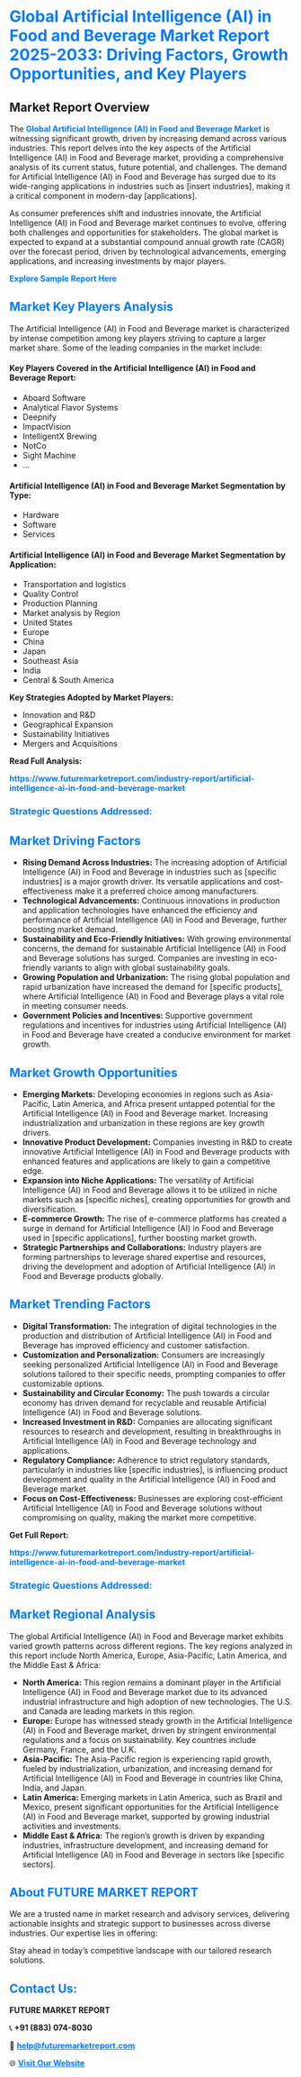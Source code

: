 <h1 style="color: #007BFF;">Global Artificial Intelligence (AI) in Food and Beverage Market Report 2025-2033: Driving Factors, Growth Opportunities, and Key Players</h1>

<section id="overview">
<h2>Market Report Overview</h2>
<p>The <a href="https://www.futuremarketreport.com/industry-report/artificial-intelligence-ai-in-food-and-beverage-market" style="color: #007BFF; text-decoration: none;"><strong>Global Artificial Intelligence (AI) in Food and Beverage Market</strong></a> is witnessing significant growth, driven by increasing demand across various industries. This report delves into the key aspects of the Artificial Intelligence (AI) in Food and Beverage market, providing a comprehensive analysis of its current status, future potential, and challenges. The demand for Artificial Intelligence (AI) in Food and Beverage has surged due to its wide-ranging applications in industries such as [insert industries], making it a critical component in modern-day [applications].</p>
<p>As consumer preferences shift and industries innovate, the Artificial Intelligence (AI) in Food and Beverage market continues to evolve, offering both challenges and opportunities for stakeholders. The global market is expected to expand at a substantial compound annual growth rate (CAGR) over the forecast period, driven by technological advancements, emerging applications, and increasing investments by major players.</p>
</section>

<section id="overview">
<p><a href="https://www.futuremarketreport.com/request-sample/reportId=107461" style="color: #007BFF; text-decoration: none;"><strong>Explore Sample Report Here</strong></a></p>
</section>

<section id="key-players">
<h2 style="color: #007BFF;">Market Key Players Analysis</h2>
<p>The Artificial Intelligence (AI) in Food and Beverage market is characterized by intense competition among key players striving to capture a larger market share. Some of the leading companies in the market include:</p>
<h4>Key Players Covered in the Artificial Intelligence (AI) in Food and Beverage Report:</h4>
<ul><li>Aboard Software</li><li>Analytical Flavor Systems</li><li>Deepnify</li><li>ImpactVision</li><li>IntelligentX Brewing</li><li>NotCo</li><li>Sight Machine</li><li>...</li></ul>
<h4>Artificial Intelligence (AI) in Food and Beverage Market Segmentation by Type:</h4>
<ul><li>Hardware</li><li>Software</li><li>Services</li></ul>

<h4>Artificial Intelligence (AI) in Food and Beverage Market Segmentation by Application:</h4>
<ul><li>Transportation and logistics</li><li>Quality Control</li><li>Production Planning</li><li>Market analysis by Region</li><li>United States</li><li>Europe</li><li>China</li><li>Japan</li><li>Southeast Asia</li><li>India</li><li>Central &amp; South America</li></ul>
<p><strong>Key Strategies Adopted by Market Players:</strong></p>
<ul>
<li>Innovation and R&D</li>
<li>Geographical Expansion</li>
<li>Sustainability Initiatives</li>
<li>Mergers and Acquisitions</li>
</ul>
</section>

<section>
<p><strong>Read Full Analysis: </strong></p><a href="https://www.futuremarketreport.com/industry-report/artificial-intelligence-ai-in-food-and-beverage-market" style="color: #007BFF; text-decoration: none;"><strong>https://www.futuremarketreport.com/industry-report/artificial-intelligence-ai-in-food-and-beverage-market</strong></a>
<h3 style="color: #007BFF;">Strategic Questions Addressed:</h3>
</section>

<section id="driving-factors">
<h2 style="color: #007BFF;">Market Driving Factors</h2>
<ul>
<li><strong>Rising Demand Across Industries:</strong> The increasing adoption of Artificial Intelligence (AI) in Food and Beverage in industries such as [specific industries] is a major growth driver. Its versatile applications and cost-effectiveness make it a preferred choice among manufacturers.</li>
<li><strong>Technological Advancements:</strong> Continuous innovations in production and application technologies have enhanced the efficiency and performance of Artificial Intelligence (AI) in Food and Beverage, further boosting market demand.</li>
<li><strong>Sustainability and Eco-Friendly Initiatives:</strong> With growing environmental concerns, the demand for sustainable Artificial Intelligence (AI) in Food and Beverage solutions has surged. Companies are investing in eco-friendly variants to align with global sustainability goals.</li>
<li><strong>Growing Population and Urbanization:</strong> The rising global population and rapid urbanization have increased the demand for [specific products], where Artificial Intelligence (AI) in Food and Beverage plays a vital role in meeting consumer needs.</li>
<li><strong>Government Policies and Incentives:</strong> Supportive government regulations and incentives for industries using Artificial Intelligence (AI) in Food and Beverage have created a conducive environment for market growth.</li>
</ul>
</section>

<section id="growth-opportunities">
<h2 style="color: #007BFF;">Market Growth Opportunities</h2>
<ul>
<li><strong>Emerging Markets:</strong> Developing economies in regions such as Asia-Pacific, Latin America, and Africa present untapped potential for the Artificial Intelligence (AI) in Food and Beverage market. Increasing industrialization and urbanization in these regions are key growth drivers.</li>
<li><strong>Innovative Product Development:</strong> Companies investing in R&D to create innovative Artificial Intelligence (AI) in Food and Beverage products with enhanced features and applications are likely to gain a competitive edge.</li>
<li><strong>Expansion into Niche Applications:</strong> The versatility of Artificial Intelligence (AI) in Food and Beverage allows it to be utilized in niche markets such as [specific niches], creating opportunities for growth and diversification.</li>
<li><strong>E-commerce Growth:</strong> The rise of e-commerce platforms has created a surge in demand for Artificial Intelligence (AI) in Food and Beverage used in [specific applications], further boosting market growth.</li>
<li><strong>Strategic Partnerships and Collaborations:</strong> Industry players are forming partnerships to leverage shared expertise and resources, driving the development and adoption of Artificial Intelligence (AI) in Food and Beverage products globally.</li>
</ul>
</section>

<section id="trending-factors">
<h2 style="color: #007BFF;">Market Trending Factors</h2>
<ul>
<li><strong>Digital Transformation:</strong> The integration of digital technologies in the production and distribution of Artificial Intelligence (AI) in Food and Beverage has improved efficiency and customer satisfaction.</li>
<li><strong>Customization and Personalization:</strong> Consumers are increasingly seeking personalized Artificial Intelligence (AI) in Food and Beverage solutions tailored to their specific needs, prompting companies to offer customizable options.</li>
<li><strong>Sustainability and Circular Economy:</strong> The push towards a circular economy has driven demand for recyclable and reusable Artificial Intelligence (AI) in Food and Beverage solutions.</li>
<li><strong>Increased Investment in R&D:</strong> Companies are allocating significant resources to research and development, resulting in breakthroughs in Artificial Intelligence (AI) in Food and Beverage technology and applications.</li>
<li><strong>Regulatory Compliance:</strong> Adherence to strict regulatory standards, particularly in industries like [specific industries], is influencing product development and quality in the Artificial Intelligence (AI) in Food and Beverage market.</li>
<li><strong>Focus on Cost-Effectiveness:</strong> Businesses are exploring cost-efficient Artificial Intelligence (AI) in Food and Beverage solutions without compromising on quality, making the market more competitive.</li>
</ul>
</section>

<section>
<p><strong>Get Full Report: </strong></p><a href="https://www.futuremarketreport.com/industry-report/artificial-intelligence-ai-in-food-and-beverage-market" style="color: #007BFF; text-decoration: none;"><strong>https://www.futuremarketreport.com/industry-report/artificial-intelligence-ai-in-food-and-beverage-market</strong></a>
<h3 style="color: #007BFF;">Strategic Questions Addressed:</h3>
</section>


<section id="regional-analysis">
<h2 style="color: #007BFF;">Market Regional Analysis</h2>
<p>The global Artificial Intelligence (AI) in Food and Beverage market exhibits varied growth patterns across different regions. The key regions analyzed in this report include North America, Europe, Asia-Pacific, Latin America, and the Middle East & Africa:</p>
<ul>
<li><strong>North America:</strong> This region remains a dominant player in the Artificial Intelligence (AI) in Food and Beverage market due to its advanced industrial infrastructure and high adoption of new technologies. The U.S. and Canada are leading markets in this region.</li>
<li><strong>Europe:</strong> Europe has witnessed steady growth in the Artificial Intelligence (AI) in Food and Beverage market, driven by stringent environmental regulations and a focus on sustainability. Key countries include Germany, France, and the U.K.</li>
<li><strong>Asia-Pacific:</strong> The Asia-Pacific region is experiencing rapid growth, fueled by industrialization, urbanization, and increasing demand for Artificial Intelligence (AI) in Food and Beverage in countries like China, India, and Japan.</li>
<li><strong>Latin America:</strong> Emerging markets in Latin America, such as Brazil and Mexico, present significant opportunities for the Artificial Intelligence (AI) in Food and Beverage market, supported by growing industrial activities and investments.</li>
<li><strong>Middle East & Africa:</strong> The region’s growth is driven by expanding industries, infrastructure development, and increasing demand for Artificial Intelligence (AI) in Food and Beverage in sectors like [specific sectors].</li>
</ul>
</section>

<footer>
<h2 style="color: #007BFF;">About FUTURE MARKET REPORT</h2>
<p>We are a trusted name in market research and advisory services, delivering actionable insights and strategic support to businesses across diverse industries. Our expertise lies in offering:</p>

<p>Stay ahead in today’s competitive landscape with our tailored research solutions.</p>

<h2 style="color: #007BFF;">Contact Us:</h2>
<p><strong>FUTURE MARKET REPORT</strong></p>
<p>📞 <strong>+91 (883) 074-8030</strong></p>
<p>📧 <strong><a href="mailto:help@futuremarketreport.com" style="color: #007BFF;">help@futuremarketreport.com</a></strong></p>
<p>🌐 <strong><a href="https://www.futuremarketreport.com/" style="color: #007BFF;">Visit Our Website</a></strong></p>
</footer>